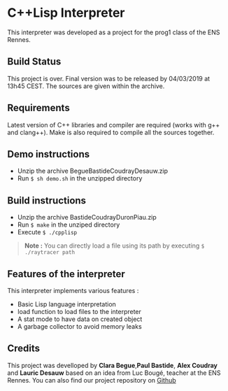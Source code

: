 # C++Lisp Interpreter

This interpreter was developed as a project for the prog1 class of the ENS Rennes.

## Build Status

This project is over. Final version was to be released by 04/03/2019 at 13h45 CEST.
The sources are given within the archive.

## Requirements

Latest version of C++ libraries and compiler are required (works with g++ and clang++).
Make is also required to compile all the sources together.

## Demo instructions

- Unzip the archive BegueBastideCoudrayDesauw.zip
- Run `$ sh demo.sh` in the unzipped directory

## Build instructions

- Unzip the archive BastideCoudrayDuronPiau.zip
- Run `$ make` in the unziped directory
- Execute `$ ./cpplisp`
> **Note :**  You can directly load a file using its path by executing `$ ./raytracer path`

## Features of the interpreter

This interpreter implements various features :

- Basic Lisp language interpretation
- load function to load files to the interpreter
- A stat mode to have data on created object
- A garbage collector to avoid memory leaks


## Credits

This project was develloped by **Clara Begue**,**Paul Bastide**, **Alex Coudray** and **Lauric Desauw**  based on an idea from Luc Bougé, teacher at the ENS Rennes.
You can also find our project repository on [Github](https://github.com/lauricdesauw/Lisp_interprete.git)
